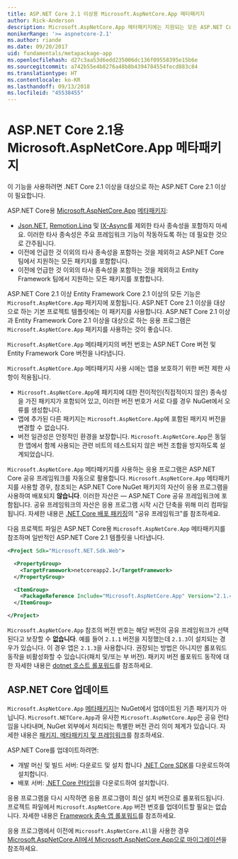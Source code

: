 ```yaml
---
title: ASP.NET Core 2.1 이상용 Microsoft.AspNetCore.App 메타패키지
author: Rick-Anderson
description: Microsoft.AspNetCore.App 메타패키지에는 지원되는 모든 ASP.NET Core 및 Entity Framework Core 패키지가 포함됩니다.
monikerRange: '>= aspnetcore-2.1'
ms.author: riande
ms.date: 09/20/2017
uid: fundamentals/metapackage-app
ms.openlocfilehash: d27c3aa53d6edd235006dc136f09558395e15b6e
ms.sourcegitcommit: a742b55e4b8276a48b8b4394784554fecd883c84
ms.translationtype: HT
ms.contentlocale: ko-KR
ms.lasthandoff: 09/13/2018
ms.locfileid: "45538455"
---
```

# <a name="microsoftaspnetcoreapp-metapackage-for-aspnet-core-21"></a>ASP.NET Core 2.1용 Microsoft.AspNetCore.App 메타패키지

이 기능을 사용하려면 .NET Core 2.1 이상을 대상으로 하는 ASP.NET Core 2.1 이상이 필요합니다.

ASP.NET Core용 [Microsoft.AspNetCore.App](https://www.nuget.org/packages/Microsoft.AspNetCore.App) [메타패키지](/dotnet/core/packages#metapackages):

* [Json.NET](https://www.nuget.org/packages/Newtonsoft.Json/), [Remotion.Linq](https://www.nuget.org/packages/Remotion.Linq/) 및 [IX-Async](https://www.nuget.org/packages/System.Interactive.Async/)를 제외한 타사 종속성을 포함하지 마세요. 이러한 타사 종속성은 주요 프레임워크 기능이 작동하도록 하는 데 필요한 것으로 간주됩니다.
* 이전에 언급한 것 이외의 타사 종속성을 포함하는 것을 제외하고 ASP.NET Core 팀에서 지원하는 모든 패키지를 포함합니다.
* 이전에 언급한 것 이외의 타사 종속성을 포함하는 것을 제외하고 Entity Framework 팀에서 지원하는 모든 패키지를 포함합니다.

ASP.NET Core 2.1 이상 Entity Framework Core 2.1 이상의 모든 기능은 `Microsoft.AspNetCore.App` 패키지에 포함됩니다. ASP.NET Core 2.1 이상을 대상으로 하는 기본 프로젝트 템플릿에는 이 패키지를 사용합니다. ASP.NET Core 2.1 이상과 Entity Framework Core 2.1 이상을 대상으로 하는 응용 프로그램은 `Microsoft.AspNetCore.App` 패키지를 사용하는 것이 좋습니다.

`Microsoft.AspNetCore.App` 메타패키지의 버전 번호는 ASP.NET Core 버전 및 Entity Framework Core 버전을 나타냅니다.

`Microsoft.AspNetCore.App` 메타패키지 사용 시에는 앱을 보호하기 위한 버전 제한 사항이 적용됩니다.

* `Microsoft.AspNetCore.App`에 패키지에 대한 전이적인(직접적이지 않은) 종속성을 가진 패키지가 포함되어 있고, 이러한 버전 번호가 서로 다를 경우 NuGet에서 오류를 생성합니다.
* 앱에 추가된 다른 패키지는 `Microsoft.AspNetCore.App`에 포함된 패키지 버전을 변경할 수 없습니다.
* 버전 일관성은 안정적인 환경을 보장합니다. `Microsoft.AspNetCore.App`은 동일한 앱에서 함께 사용되는 관련 비트의 테스트되지 않은 버전 조합을 방지하도록 설계되었습니다.

`Microsoft.AspNetCore.App` 메타패키지를 사용하는 응용 프로그램은 ASP.NET Core 공유 프레임워크를 자동으로 활용합니다. `Microsoft.AspNetCore.App` 메타패키지를 사용할 경우, 참조되는 ASP.NET Core NuGet 패키지의 자산이 응용 프로그램을 사용하여 배포되지 **않습니다**. 이러한 자산은 &mdash; ASP.NET Core 공유 프레임워크에 포함됩니다. 공유 프레임워크의 자산은 응용 프로그램 시작 시간 단축을 위해 미리 컴파일됩니다. 자세한 내용은 [.NET Core 배포 패키징](/dotnet/core/build/distribution-packaging)의 "공유 프레임워크"를 참조하세요.

다음 프로젝트 파일은 ASP.NET Core용 `Microsoft.AspNetCore.App` 메타패키지를 참조하며 일반적인 ASP.NET Core 2.1 템플릿을 나타냅니다.

```xml
<Project Sdk="Microsoft.NET.Sdk.Web">

  <PropertyGroup>
    <TargetFramework>netcoreapp2.1</TargetFramework>
  </PropertyGroup>

  <ItemGroup>
    <PackageReference Include="Microsoft.AspNetCore.App" Version="2.1.4" />
  </ItemGroup>

</Project>
```

`Microsoft.AspNetCore.App` 참조의 버전 번호는 해당 버전의 공유 프레임워크가 선택된다고 보장할 수 **없습니다**. 예를 들어 `2.1.1` 버전을 지정했는데 `2.1.3`이 설치되는 경우가 있습니다. 이 경우 앱은 `2.1.3`을 사용합니다. 권장되는 방법은 아니지만 롤포워드 동작을 비활성화할 수 있습니다(패치 및/또는 부 버전). 패키지 버전 롤포워드 동작에 대한 자세한 내용은 [dotnet 호스트 롤포워드](https://github.com/dotnet/core-setup/blob/master/Documentation/design-docs/roll-forward-on-no-candidate-fx.md)를 참조하세요.

## <a name="update-aspnet-core"></a>ASP.NET Core 업데이트

`Microsoft.AspNetCore.App` [메타패키지](/dotnet/core/packages#metapackages)는 NuGet에서 업데이트된 기존 패키지가 아닙니다. `Microsoft.NETCore.App`과 유사한 `Microsoft.AspNetCore.App`은 공유 런타임을 나타내며, NuGet 외부에서 처리되는 특별한 버전 관리 의미 체계가 있습니다. 자세한 내용은 [패키지, 메타패키지 및 프레임워크](/dotnet/core/packages)를 참조하세요.

ASP.NET Core를 업데이트하려면:

* 개발 머신 및 빌드 서버: 다운로드 및 설치 합니다 [.NET Core SDK](https://www.microsoft.com/net/download)를 다운로드하여 설치합니다.
* 배포 서버: [.NET Core 런타임](https://www.microsoft.com/net/download)을 다운로드하여 설치합니다.

 응용 프로그램을 다시 시작하면 응용 프로그램이 최신 설치 버전으로 롤포워드됩니다. 프로젝트 파일에서 `Microsoft.AspNetCore.App` 버전 번호를 업데이트할 필요는 없습니다. 자세한 내용은 [Framework 종속 앱 롤포워드](/dotnet/core/versions/selection#framework-dependent-apps-roll-forward)를 참조하세요.

응용 프로그램에서 이전에 `Microsoft.AspNetCore.All`을 사용한 경우 [Microsoft.AspNetCore.All에서 Microsoft.AspNetCore.App으로 마이그레이션](xref:fundamentals/metapackage#migrate)을 참조하세요.
